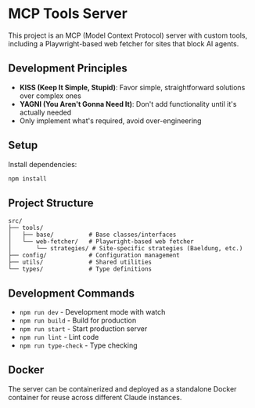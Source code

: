 # MCP Tools Server

This project is an MCP (Model Context Protocol) server with custom tools, including a Playwright-based web fetcher for sites that block AI agents.

## Development Principles

- **KISS (Keep It Simple, Stupid)**: Favor simple, straightforward solutions over complex ones
- **YAGNI (You Aren't Gonna Need It)**: Don't add functionality until it's actually needed
- Only implement what's required, avoid over-engineering

## Setup

Install dependencies:
```bash
npm install
```

## Project Structure

```
src/
├── tools/
│   ├── base/          # Base classes/interfaces
│   └── web-fetcher/   # Playwright-based web fetcher
│       └── strategies/ # Site-specific strategies (Baeldung, etc.)
├── config/            # Configuration management
├── utils/             # Shared utilities
└── types/             # Type definitions
```

## Development Commands

- `npm run dev` - Development mode with watch
- `npm run build` - Build for production
- `npm run start` - Start production server
- `npm run lint` - Lint code
- `npm run type-check` - Type checking

## Docker

The server can be containerized and deployed as a standalone Docker container for reuse across different Claude instances.